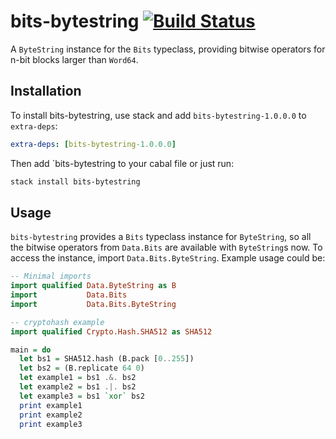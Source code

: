 # bits-bytestring [![Build Status](https://travis-ci.org/oldmanmike/bits-bytestring.svg?branch=master)](https://travis-ci.org/oldmanmike/bits-bytestring)

A `ByteString` instance for the `Bits` typeclass, providing bitwise operators for n-bit blocks larger than `Word64`.

## Installation

To install bits-bytestring, use stack and add `bits-bytestring-1.0.0.0` to `extra-deps`:

```yaml
extra-deps: [bits-bytestring-1.0.0.0]
```

Then add `bits-bytestring to your cabal file or just run:

```bash
stack install bits-bytestring
```

## Usage

`bits-bytestring` provides a `Bits` typeclass instance for `ByteString`, so all the bitwise operators from `Data.Bits` are available with `ByteString`s now. To access the instance, import `Data.Bits.ByteString`. Example usage could be:

```haskell
-- Minimal imports
import qualified Data.ByteString as B
import           Data.Bits
import           Data.Bits.ByteString

-- cryptohash example
import qualified Crypto.Hash.SHA512 as SHA512

main = do
  let bs1 = SHA512.hash (B.pack [0..255])
  let bs2 = (B.replicate 64 0)
  let example1 = bs1 .&. bs2
  let example2 = bs1 .|. bs2
  let example3 = bs1 `xor` bs2
  print example1
  print example2
  print example3
```
